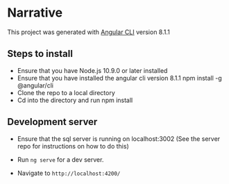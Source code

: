 # Narrative

This project was generated with [Angular CLI](https://github.com/angular/angular-cli) version 8.1.1

## Steps to install

- Ensure that you have Node.js 10.9.0 or later installed
- Ensure that you have installed the angular cli version 8.1.1 
   npm install -g @angular/cli
- Clone the repo to a local directory
- Cd into the directory and run npm install

## Development server

- Ensure that the sql server is running on localhost:3002 (See the server repo for instructions on how to do this)

- Run `ng serve` for a dev server. 
- Navigate to `http://localhost:4200/`
